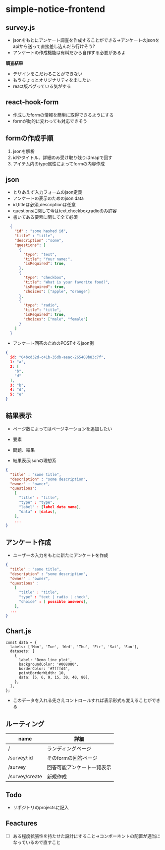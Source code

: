 # simple-notice-frontend



## survey.js

* jsonをもとにアンケート調査を作成することができる→アンケートのjsonをapiから送って直接差し込んだら行けそう?
* アンケートの作成機能は有料だから自作する必要があるよ

**調査結果**

* デザインをこだわることができない
* もうちょっとオリジナリティを出したい
* react版バグっている気がする

## react-hook-form

* 作成したformの情報を簡単に取得できるようにする
* formが動的に変わっても対応できそう



## formの作成手順

1. jsonを解析
2. idやタイトル、詳細のみ受け取り残りはmapで回す
3. アイテム内のtype属性によってformの内容作成



## json

* とりあえず入力フォームのjson定義
* アンケートの表示のためのjson data
* id,titleは必須,descriptionは任意
* questionsに関して今はtext,checkbox,radioのみ許容
* 書いてある要素に関して全て必須

```json
  {
    "id" : "some hashed id",
    "title" : "title", 
    "description" :"some",
    "questions": [
      {
        "type": "text",
        "title": "Your name:",
        "isRequired": true,
      },
      {
        "type": "checkbox",
        "title": "What is your favorite food?",
        "isRequired": true,
        "choices": ["apple", "orange"]
      },
      {
      	"type": "radio",
        "title": "title",
        "isRequired": true,
        "choices": ["male", "female"]
      }
    ]
  }

```



* アンケート回答のためのPOSTするjson例

```json
{
  id: "04bcd32d-c41b-35db-aeac-265408b83c7f",
  1: "a",
  2: [
    "b",
    "d"
  ], 
  3: "b", 
  4: "d", 
  5: "e"
}
```



## 結果表示

* ページ数によってはページネーションを追加したい

* 要素
* 問題、結果



* 結果表示jsonの理想系

```json
{
  "title" : "some title",
  "description" : "some description",
  "owner" : "owner",
  "questions":
  	[
      "title" : "title",
      "type" : "type",
      "label" : [label data name],
      "data" : [datas],
    ],
  	...
}
```



## アンケート作成

* ユーザーの入力をもとに新たにアンケートを作成

```json
{
  "title" : "some title",
  "description" : "some description",
  "owner" : "owner",
  "questions" : 
  	[
      "title" : "title",
      "type" : "text | radio | check",
      "choice" : [ possible answers],
    ],
  ...
}
```



## Chart.js

```tsx
const data = {
  labels: ['Mon', 'Tue', 'Wed', 'Thu', 'Fir', 'Sat', 'Sun'],
  datasets: [
    {
      label: 'Demo line plot',
      backgroundColor: '#008080',
      borderColor: '#7fffd4',
      pointBorderWidth: 10,
      data: [5, 6, 9, 15, 30, 40, 80],
    },
  ],
};
```

* このデータを入れる先さえコントロールすれば表示形式も変えることができる



## ルーティング

| name           | 詳細                       |
| -------------- | -------------------------- |
| /              | ランディングページ         |
| /survey/:id    | そのformの回答ページ       |
| /survey        | 回答可能アンケート一覧表示 |
| /survey/create | 新規作成                   |



## Todo

* リポジトリのprojectsに記入



## Feactures

* [ ] ある程度拡張性を持たせた設計にすること→コンポーネントの配置が適当になっているので直すこと






